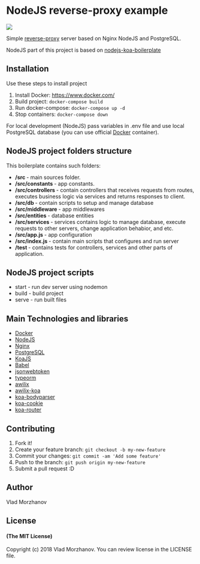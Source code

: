 # NodeJS reverse-proxy example

<img src="https://i.imgur.com/RVpDC4x.png"/>

Simple <a href="https://www.nginx.com/resources/glossary/reverse-proxy-server/">reverse-proxy</a> server based on Nginx NodeJS and PostgreSQL.

NodeJS part of this project is based on <a href="https://github.com/morzhanov/nodejs-koa-boilerplate">nodejs-koa-boilerplate</a>

## Installation

Use these steps to install project

1. Install Docker: https://www.docker.com/
2. Build project: `docker-compose build`
3. Run docker-compose: `docker-compose up -d`
4. Stop containers: `docker-compose down`

For local development (NodeJS) pass variables in .env file and use local PostgreSQL database (you can use official <a href="https://hub.docker.com/_/postgres/">Docker</a> container).

## NodeJS project folders structure

This boilerplate contains such folders:

- <b>/src </b> - main sources folder.
- <b>/src/constants </b> - app constants.
- <b>/src/controllers </b> - contain controllers that receives requests from routes, executes business logic via services and returns responses to client.
- <b>/src/db </b> - contain scripts to setup and manage database
- <b>/src/middleware </b> - app middlewares
- <b>/src/entities </b> - database entities
- <b>/src/services </b> - services contains logic to manage database, execute requests to other servers, change application behabior, and etc.
- <b>/src/app.js </b> - app configuration
- <b>/src/index.js </b> - contain main scripts that configures and run server
- <b>/test </b> - contains tests for controllers, services and other parts of application.

## NodeJS project scripts

- start - run dev server using nodemon
- build - build project
- serve - run built files

## Main Technologies and libraries

- <a href="https://www.docker.com/">Docker</a>
- <a href="https://nodejs.org/en/">NodeJS</a>
- <a href="https://www.nginx.com/">Nginx</a>
- <a href="https://www.postgresql.org/">PostgreSQL</a>
- <a href="https://koajs.com/#">KoaJS</a>
- <a href="https://babeljs.io/">Babel</a>
- <a href="https://github.com/auth0/node-jsonwebtoken">jsonwebtoken</a>
- <a href="https://github.com/typeorm/typeorm">typeorm</a>
- <a href="https://github.com/jeffijoe/awilix">awilix</a>
- <a href="https://github.com/jeffijoe/awilix-koa">awilix-koa</a>
- <a href="https://github.com/koajs/bodyparser">koa-bodyparser</a>
- <a href="https://github.com/varunpal/koa-cookie">koa-cookie</a>
- <a href="https://github.com/alexmingoia/koa-router">koa-router</a>

## Contributing

1. Fork it!
2. Create your feature branch: `git checkout -b my-new-feature`
3. Commit your changes: `git commit -am 'Add some feature'`
4. Push to the branch: `git push origin my-new-feature`
5. Submit a pull request :D

## Author

Vlad Morzhanov

## License

#### (The MIT License)

Copyright (c) 2018 Vlad Morzhanov.
You can review license in the LICENSE file.
